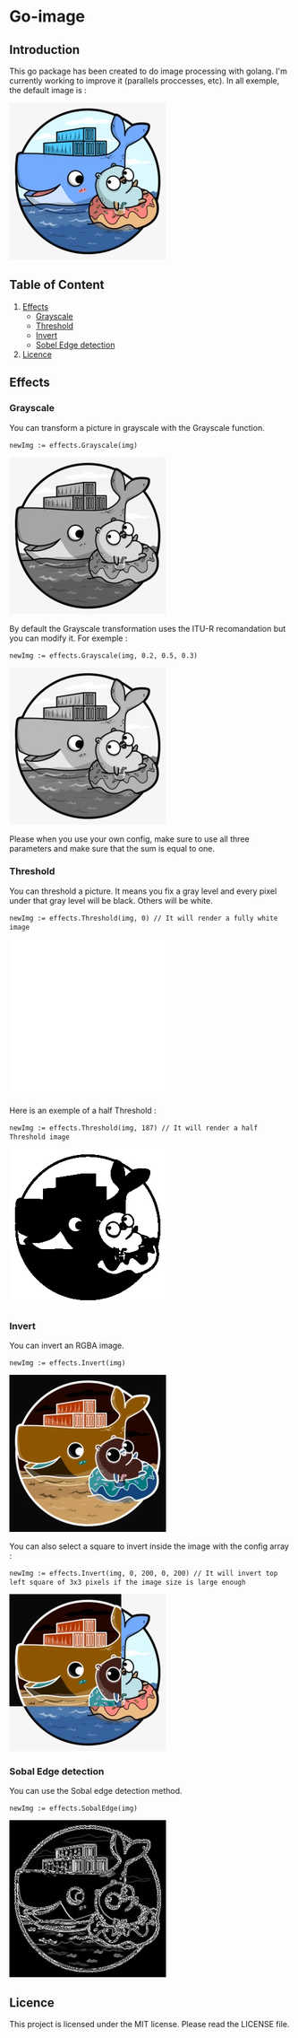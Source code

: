 # Go-image

## Introduction

This go package has been created to do image processing with golang. I'm currently working to improve it (parallels proccesses, etc). In all exemple, the default image is :

![default](./assets/images/gopher_and_docker.jpeg)

## Table of Content
1. [Effects](#effects)
    - [Grayscale](#grayscale)
    - [Threshold](#threshold)
    - [Invert](#invert)
    - [Sobel Edge detection](#sobal-edge-detection)
2. [Licence](#licence)

## Effects

### Grayscale

You can transform a picture in grayscale with the Grayscale function.

```golang
newImg := effects.Grayscale(img)
```

![exemple](./assets/images/Grayscale.jpeg)

By default the Grayscale transformation uses the ITU-R recomandation but you can modify it. For exemple :

```golang
newImg := effects.Grayscale(img, 0.2, 0.5, 0.3)
```

![exemple](./assets/images/configGrayscale.jpeg)

Please when you use your own config, make sure to use all three parameters and make sure that the sum is equal to one.

### Threshold

You can threshold a picture. It means you fix a gray level and every pixel under that gray level will be black. Others will be white.

```golang
newImg := effects.Threshold(img, 0) // It will render a fully white image
```

![exemple](./assets/images/whiteThreshold.jpeg)

Here is an exemple of a half Threshold : 

```golang
newImg := effects.Threshold(img, 187) // It will render a half Threshold image
```

![exemple](./assets/images/halfThreshold.jpeg)

### Invert

You can invert an RGBA image.

```golang
newImg := effects.Invert(img)
```

![exemple](./assets/images/Invert.jpeg)

You can also select a square to invert inside the image with the config array :

```golang
newImg := effects.Invert(img, 0, 200, 0, 200) // It will invert top left square of 3x3 pixels if the image size is large enough
```

![exemple](./assets/images/partialInvert.jpeg)

### Sobal Edge detection

You can use the Sobal edge detection method.

```golang
newImg := effects.SobalEdge(img)
```

![exemple](./assets/images/SobalEdge.jpeg)

## Licence

This project is licensed under the MIT license. Please read the LICENSE file.
